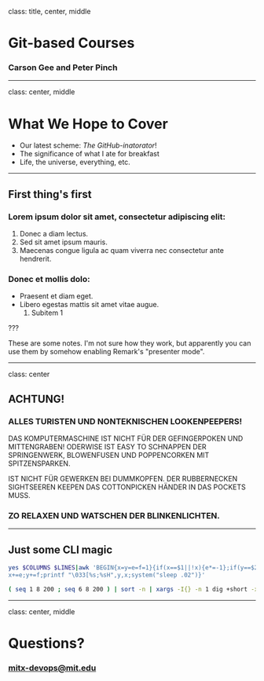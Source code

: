 class: title, center, middle

# Git-based Courses

### Carson Gee and Peter Pinch


---


class: center, middle

# What We Hope to Cover

- Our latest scheme: *The GitHub-inatorator*!
- The significance of what I ate for breakfast
- Life, the universe, everything, etc.


---


## First thing's first

### Lorem ipsum dolor sit amet, consectetur adipiscing elit:
1. Donec a diam lectus.
2. Sed sit amet ipsum mauris.
3. Maecenas congue ligula ac quam viverra nec consectetur ante hendrerit.

### Donec et mollis dolo:
- Praesent et diam eget.
- Libero egestas mattis sit amet vitae augue.
  1. Subitem 1

???

These are some notes. I'm not sure how they work, but apparently you can
use them by somehow enabling Remark's "presenter mode".


---


class: center

## **ACHTUNG!**

### ALLES TURISTEN UND NONTEKNISCHEN LOOKENPEEPERS!

DAS KOMPUTERMASCHINE IST NICHT FÜR DER GEFINGERPOKEN UND MITTENGRABEN! ODERWISE
IST EASY TO SCHNAPPEN DER SPRINGENWERK, BLOWENFUSEN UND POPPENCORKEN MIT
SPITZENSPARKEN.

IST NICHT FÜR GEWERKEN BEI DUMMKOPFEN. DER RUBBERNECKEN SIGHTSEEREN KEEPEN DAS
COTTONPICKEN HÄNDER IN DAS POCKETS MUSS.

### ZO RELAXEN UND WATSCHEN DER BLINKENLICHTEN. 


---


## Just some CLI magic

```sh
yes $COLUMNS $LINES|awk 'BEGIN{x=y=e=f=1}{if(x==$1||!x){e*=-1};if(y==$2||!y){f*=-1};\
x+=e;y+=f;printf "\033[%s;%sH",y,x;system("sleep .02")}'
```

```sh
( seq 1 8 200 ; seq 6 8 200 ) | sort -n | xargs -I{} -n 1 dig +short -x 206.214.251.{}
```


---


class: center, middle

# Questions?

### mitx-devops@mit.edu
